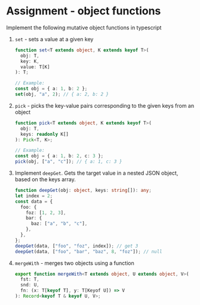 # Assignment - object functions

Implement the following mutative object functions in typescript

1. `set` - sets a value at a given key

   ```typescript
   function set<T extends object, K extends keyof T>(
     obj: T,
     key: K,
     value: T[K]
   ): T;

   // Example:
   const obj = { a: 1, b: 2 };
   set(obj, "a", 2); // { a: 2, b: 2 }
   ```

2. `pick` - picks the key-value pairs corresponding to the given keys from an
   object

   ```typescript
   function pick<T extends object, K extends keyof T>(
     obj: T,
     keys: readonly K[]
   ): Pick<T, K>;

   // Example:
   const obj = { a: 1, b: 2, c: 3 };
   pick(obj, ["a", "c"]); // { a: 1, c: 3 }
   ```

3. Implement `deepGet`. Gets the target value in a nested JSON object, based on
   the keys array.

   ```typescript
   function deepGet(obj: object, keys: string[]): any;
   let index = 2;
   const data = {
     foo: {
       foz: [1, 2, 3],
       bar: {
         baz: ["a", "b", "c"],
       },
     },
   };
   deepGet(data, ["foo", "foz", index]); // get 3
   deepGet(data, ["foo", "bar", "baz", 8, "foz"]); // null
   ```

4. `mergeWith` - merges two objects using a function

   ```typescript
   export function mergeWith<T extends object, U extends object, V>(
     fst: T,
     snd: U,
     fn: (x: T[keyof T], y: T[Keyof U]) => V
   ): Record<keyof T & keyof U, V>;
   ```
